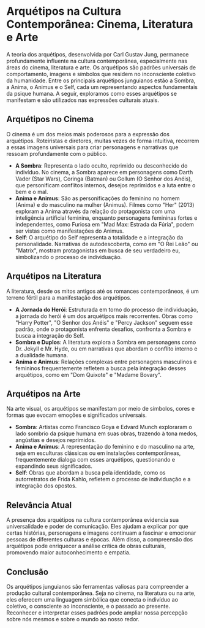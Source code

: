 
# Arquétipos na Cultura Contemporânea: Cinema, Literatura e Arte

A teoria dos arquétipos, desenvolvida por Carl Gustav Jung, permanece profundamente influente na cultura contemporânea, especialmente nas áreas do cinema, literatura e arte. Os arquétipos são padrões universais de comportamento, imagens e símbolos que residem no inconsciente coletivo da humanidade. Entre os principais arquétipos junguianos estão a Sombra, a Anima, o Animus e o Self, cada um representando aspectos fundamentais da psique humana. A seguir, exploramos como esses arquétipos se manifestam e são utilizados nas expressões culturais atuais.

## Arquétipos no Cinema

O cinema é um dos meios mais poderosos para a expressão dos arquétipos. Roteiristas e diretores, muitas vezes de forma intuitiva, recorrem a essas imagens universais para criar personagens e narrativas que ressoam profundamente com o público.

- **A Sombra**: Representa o lado oculto, reprimido ou desconhecido do indivíduo. No cinema, a Sombra aparece em personagens como Darth Vader (Star Wars), Coringa (Batman) ou Gollum (O Senhor dos Anéis), que personificam conflitos internos, desejos reprimidos e a luta entre o bem e o mal.
- **Anima e Animus**: São as personificações do feminino no homem (Anima) e do masculino na mulher (Animus). Filmes como "Her" (2013) exploram a Anima através da relação do protagonista com uma inteligência artificial feminina, enquanto personagens femininas fortes e independentes, como Furiosa em "Mad Max: Estrada da Fúria", podem ser vistas como manifestações do Animus.
- **Self**: O arquétipo do Self representa a totalidade e a integração da personalidade. Narrativas de autodescoberta, como em "O Rei Leão" ou "Matrix", mostram protagonistas em busca de seu verdadeiro eu, simbolizando o processo de individuação.

## Arquétipos na Literatura

A literatura, desde os mitos antigos até os romances contemporâneos, é um terreno fértil para a manifestação dos arquétipos.

- **A Jornada do Herói**: Estruturada em torno do processo de individuação, a jornada do herói é um dos arquétipos mais recorrentes. Obras como "Harry Potter", "O Senhor dos Anéis" e "Percy Jackson" seguem esse padrão, onde o protagonista enfrenta desafios, confronta a Sombra e busca a integração do Self.
- **Sombra e Duplos**: A literatura explora a Sombra em personagens como Dr. Jekyll e Mr. Hyde, ou em narrativas que abordam o conflito interno e a dualidade humana.
- **Anima e Animus**: Relações complexas entre personagens masculinos e femininos frequentemente refletem a busca pela integração desses arquétipos, como em "Dom Quixote" e "Madame Bovary".

## Arquétipos na Arte

Na arte visual, os arquétipos se manifestam por meio de símbolos, cores e formas que evocam emoções e significados universais.

- **Sombra**: Artistas como Francisco Goya e Edvard Munch exploraram o lado sombrio da psique humana em suas obras, trazendo à tona medos, angústias e desejos reprimidos.
- **Anima e Animus**: A representação do feminino e do masculino na arte, seja em esculturas clássicas ou em instalações contemporâneas, frequentemente dialoga com esses arquétipos, questionando e expandindo seus significados.
- **Self**: Obras que abordam a busca pela identidade, como os autorretratos de Frida Kahlo, refletem o processo de individuação e a integração dos opostos.

## Relevância Atual

A presença dos arquétipos na cultura contemporânea evidencia sua universalidade e poder de comunicação. Eles ajudam a explicar por que certas histórias, personagens e imagens continuam a fascinar e emocionar pessoas de diferentes culturas e épocas. Além disso, a compreensão dos arquétipos pode enriquecer a análise crítica de obras culturais, promovendo maior autoconhecimento e empatia.

## Conclusão

Os arquétipos junguianos são ferramentas valiosas para compreender a produção cultural contemporânea. Seja no cinema, na literatura ou na arte, eles oferecem uma linguagem simbólica que conecta o indivíduo ao coletivo, o consciente ao inconsciente, e o passado ao presente. Reconhecer e interpretar esses padrões pode ampliar nossa percepção sobre nós mesmos e sobre o mundo ao nosso redor.
```

